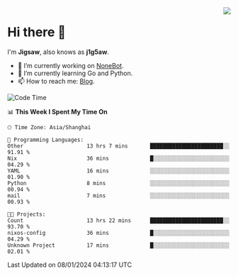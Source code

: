 <a href="#">
  <img align="right" src="https://github-readme-stats.vercel.app/api?username=j1g5awi&count_private=true&show_icons=true&title_color=80070B&text_color=B3B3B3&bg_color=212121&icon_color=80070B" />
</a>

# Hi there 👋

I'm **Jigsaw**, also knows as **j1g5aw**.

- 🔭 I’m currently working on [NoneBot](https://github.com/nonebot).
- 🌱 I’m currently learning Go and Python.
- 📫 How to reach me: [Blog](https://blog.maddestroyer.xyz/).

<!--START_SECTION:waka-->
![Code Time](http://img.shields.io/badge/Code%20Time-1%2C350%20hrs%208%20mins-blue)

📊 **This Week I Spent My Time On** 

```text
🕑︎ Time Zone: Asia/Shanghai

💬 Programming Languages: 
Other                    13 hrs 7 mins       ███████████████████████░░   91.91 % 
Nix                      36 mins             █░░░░░░░░░░░░░░░░░░░░░░░░   04.29 % 
YAML                     16 mins             ░░░░░░░░░░░░░░░░░░░░░░░░░   01.90 % 
Python                   8 mins              ░░░░░░░░░░░░░░░░░░░░░░░░░   00.94 % 
mail                     7 mins              ░░░░░░░░░░░░░░░░░░░░░░░░░   00.93 % 

🐱‍💻 Projects: 
Count                    13 hrs 22 mins      ███████████████████████░░   93.70 % 
nixos-config             36 mins             █░░░░░░░░░░░░░░░░░░░░░░░░   04.29 % 
Unknown Project          17 mins             █░░░░░░░░░░░░░░░░░░░░░░░░   02.01 % 
```


 Last Updated on 08/01/2024 04:13:17 UTC
<!--END_SECTION:waka-->
